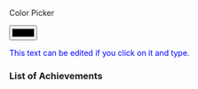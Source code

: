 <!DOCTYPE html>
<html>
<head>
<title> Testing Page </title>
<link rel="icon" type="image/x-icon" href="https://img.favpng.com/7/7/17/portrait-drawing-visual-arts-painting-png-favpng-9sxWdF91pWRzCKrTnzgHHrpET.jpg">
<p> Color Picker <p>
<input type="color" id="colorPicker">
<div contenteditable="true" style="color: blue;">
  This text can be edited if you click on it and type.
</div>
</head>
<body>
<h3> List of Achievements </h3>
</body>









</html>

